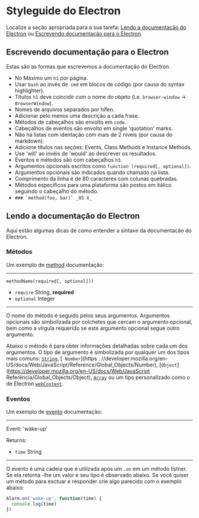 # Styleguide do Electron

Localize a seção apropriada para a sua tarefa: [Lendo a documentação do Electron](#)
ou [Escrevendo documentação para o Electron](#).

## Escrevendo documentação para o Electron

Estas são as formas que escrevemos a documentação do Electron.

- No Máximo um `h1` por página.
- Usar `bash` ao invés de` cmd` em blocos de código (por causa do syntax highlighter).
- Títulos `h1`  deve coincidir com o nome do objeto (i.e. `browser-window` →
`BrowserWindow`).
- Nomes de arquivos separados por hífen.
- Adicionar pelo menos uma descrição a cada frase.
- Métodos de cabeçalhos são envolto em `code`.
- Cabeçalhos de eventos são envolto em single 'quotation' marks.
- Não há listas com identação com mais de 2 níveis (por causa do markdown).
- Adicione títulos nas seções: Events, Class Methods e Instance Methods.
- Use 'will' ao invéis de 'would' ao descrever os resultados.
- Eventos e métodos são com cabeçalhos `h3`.
- Argumentos opcionais escritos como  `function (required[, optional])`.
- Argumentos opcionais são indicados quando chamado na lista.
- Comprimento da linha é de 80 caracteres com colunas quebradas.
- Métodos específicos para uma plataforma são postos em itálico seguindo o cabeçalho do método.
 - ```### `method(foo, bar)` _OS X_```

## Lendo a documentação do Electron

Aqui estão algumas dicas de como entender a sintaxe da documentacão do Electron.

### Métodos

Um exemplo de [method](https://developer.mozilla.org/en-US/docs/Glossary/Method)
documentação:

---

`methodName(required[, optional]))`

* `require` String, **required**
* `optional` Integer

---

O nome do método é seguido pelos seus argumentos. Argumentos opcionais são
simbolizada por colchetes que cercam o argumento opcional, bem como a vírgula
requerido se este argumento opcional segue outro argumento.

Abaixo o método é para obter informações detalhadas sobre cada um dos argumentos. O tipo
de argumento é simbolizada por qualquer um dos tipos mais comuns: [`String`](https://developer.mozilla.org/en-US/docs/Web/JavaScript/Reference/Global_Objects/String), [` Number`](https : //developer.mozilla.org/en-US/docs/Web/JavaScript/Reference/Global_Objects/Number), [`Object`](https://developer.mozilla.org/en-US/docs/Web/JavaScript Referência/Global_Objects/Object), [`Array`](https://developer.mozilla.org/en-US/docs/Web/JavaScript/Reference/Global_Objects/Array)
ou um tipo personalizado como o de Electron [`webContent`](api/web-content.md).

### Eventos

Um exemplo de [evento](https://developer.mozilla.org/en-US/docs/Web/API/Event)
documentação:

---

Event: 'wake-up'

Returns:

* `time` String

---

O evento é uma cadeia que é utilizada após um `.on` em um método listner. Se ela retorna
-lhe um valor e seu tipo é observado abaixo. Se você quiser um método para esctuar e responder
crie algo parecido com o exemplo abaixo:

```javascript
Alarm.on('wake-up', function(time) {
  console.log(time)
})
```